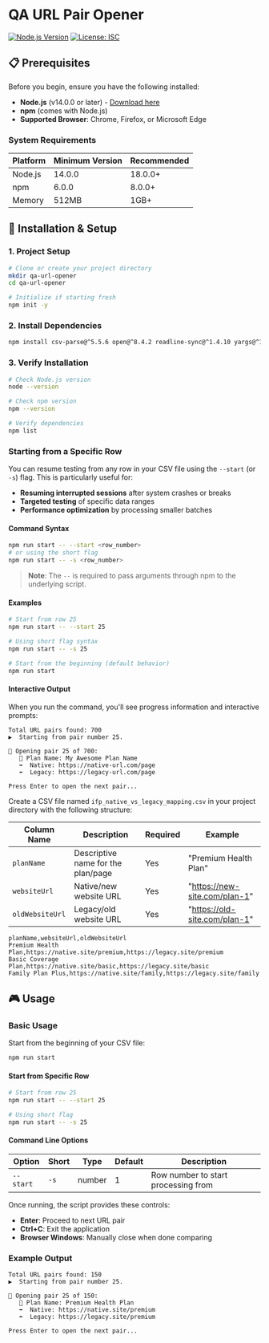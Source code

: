# QA URL Pair Opener

[![Node.js Version](https://img.shields.io/badge/node-%3E%3D14.0.0-brightgreen.svg)](https://nodejs.org/)
[![License: ISC](https://img.shields.io/badge/License-ISC-blue.svg)](https://opensource.org/licenses/ISC)


## 📋 Prerequisites

Before you begin, ensure you have the following installed:

- **Node.js** (v14.0.0 or later) - [Download here](https://nodejs.org/)
- **npm** (comes with Node.js)
- **Supported Browser**: Chrome, Firefox, or Microsoft Edge

### System Requirements

| Platform | Minimum Version | Recommended |
|----------|----------------|-------------|
| Node.js  | 14.0.0         | 18.0.0+     |
| npm      | 6.0.0          | 8.0.0+      |
| Memory   | 512MB          | 1GB+        |

## 🔧 Installation & Setup

### 1. Project Setup

```bash
# Clone or create your project directory
mkdir qa-url-opener
cd qa-url-opener

# Initialize if starting fresh
npm init -y
```

### 2. Install Dependencies

```bash
npm install csv-parse@^5.5.6 open@^8.4.2 readline-sync@^1.4.10 yargs@^17.7.2
```

### 3. Verify Installation

```bash
# Check Node.js version
node --version

# Check npm version
npm --version

# Verify dependencies
npm list
```

### Starting from a Specific Row

You can resume testing from any row in your CSV file using the `--start` (or `-s`) flag. This is particularly useful for:
- **Resuming interrupted sessions** after system crashes or breaks
- **Targeted testing** of specific data ranges
- **Performance optimization** by processing smaller batches

#### Command Syntax

```bash
npm run start -- --start <row_number>
# or using the short flag
npm run start -- -s <row_number>
```

> **Note**: The `--` is required to pass arguments through npm to the underlying script.

#### Examples

```bash
# Start from row 25
npm run start -- --start 25

# Using short flag syntax
npm run start -- -s 25

# Start from the beginning (default behavior)
npm run start
```

#### Interactive Output

When you run the command, you'll see progress information and interactive prompts:

```
Total URL pairs found: 700
▶️  Starting from pair number 25.

🔎 Opening pair 25 of 700:
   📄 Plan Name: My Awesome Plan Name
   ➡️  Native: https://native-url.com/page
   ⬅️  Legacy: https://legacy-url.com/page

Press Enter to open the next pair...
```





Create a CSV file named `ifp_native_vs_legacy_mapping.csv` in your project directory with the following structure:

| Column Name | Description | Required | Example |
|-------------|-------------|----------|---------|
| `planName` | Descriptive name for the plan/page | Yes | "Premium Health Plan" |
| `websiteUrl` | Native/new website URL | Yes | "https://new-site.com/plan-1" |
| `oldWebsiteUrl` | Legacy/old website URL | Yes | "https://old-site.com/plan-1" |

```csv
planName,websiteUrl,oldWebsiteUrl
Premium Health Plan,https://native.site/premium,https://legacy.site/premium
Basic Coverage Plan,https://native.site/basic,https://legacy.site/basic
Family Plan Plus,https://native.site/family,https://legacy.site/family
```


## 🎮 Usage

### Basic Usage

Start from the beginning of your CSV file:

```bash
npm run start
```


#### Start from Specific Row

```bash
# Start from row 25
npm run start -- --start 25

# Using short flag
npm run start -- -s 25
```

#### Command Line Options

| Option | Short | Type | Default | Description |
|--------|-------|------|---------|-------------|
| `--start` | `-s` | number | 1 | Row number to start processing from |

Once running, the script provides these controls:

- **Enter**: Proceed to next URL pair
- **Ctrl+C**: Exit the application
- **Browser Windows**: Manually close when done comparing

### Example Output

```
Total URL pairs found: 150
▶️  Starting from pair number 25.

🔎 Opening pair 25 of 150:
   📄 Plan Name: Premium Health Plan
   ➡️  Native: https://native.site/premium
   ⬅️  Legacy: https://legacy.site/premium

Press Enter to open the next pair...
```

